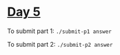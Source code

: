 # [Day 5](https://adventofcode.com/2024/day/5)

To submit part 1: `./submit-p1 answer`

To submit part 2: `./submit-p2 answer`